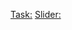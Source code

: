 [Task:](https://github.com/rolling-scopes-school/tasks/tree/master/tasks/css-meme-slider)
[Slider:](https://timurlagawy.github.io/cssMemeSlider/cssMemeSlider/index.html)
